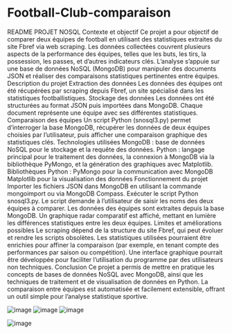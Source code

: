 # Football-Club-comparaison

README PROJET NOSQL
Contexte et objectif
Ce projet a pour objectif de comparer deux équipes de football en utilisant des statistiques extraites du site Fbref via web scraping. Les données collectées couvrent plusieurs aspects de la performance des équipes, telles que les buts, les tirs, la possession, les passes, et d’autres indicateurs clés.
L’analyse s’appuie sur une base de données NoSQL (MongoDB) pour manipuler des documents JSON et réaliser des comparaisons statistiques pertinentes entre équipes.
Description du projet
Extraction des données
Les données des équipes ont été récupérées par scraping depuis Fbref, un site spécialisé dans les statistiques footballistiques.
Stockage des données
Les données ont été structurées au format JSON puis importées dans MongoDB. Chaque document représente une équipe avec ses différentes statistiques.
Comparaison des équipes
Un script Python (snosql3.py) permet d’interroger la base MongoDB, récupérer les données de deux équipes choisies par l’utilisateur, puis afficher une comparaison graphique des statistiques clés.
Technologies utilisées
MongoDB : base de données NoSQL pour le stockage et la requête des données.
Python : langage principal pour le traitement des données, la connexion à MongoDB via la bibliothèque PyMongo, et la génération des graphiques avec Matplotlib.
Bibliothèques Python :
PyMongo pour la communication avec MongoDB
Matplotlib pour la visualisation des données
Fonctionnement du projet
Importer les fichiers JSON dans MongoDB en utilisant la commande mongoimport ou via MongoDB Compass.
Exécuter le script Python snosql3.py.
Le script demande à l’utilisateur de saisir les noms des deux équipes à comparer.
Les données des équipes sont extraites depuis la base MongoDB.
Un graphique radar comparatif est affiché, mettant en lumière les différences statistiques entre les deux équipes.
Limites et améliorations possibles
Le scraping dépend de la structure du site Fbref, qui peut évoluer et rendre les scripts obsolètes.
Les statistiques utilisées pourraient être enrichies pour affiner la comparaison (par exemple, en tenant compte des performances par saison ou compétition).
Une interface graphique pourrait être développée pour faciliter l’utilisation du programme par des utilisateurs non techniques.
Conclusion
Ce projet a permis de mettre en pratique les concepts de bases de données NoSQL avec MongoDB, ainsi que les techniques de traitement et de visualisation de données en Python. La comparaison entre équipes est automatisée et facilement extensible, offrant un outil simple pour l’analyse statistique sportive.

![image](https://github.com/user-attachments/assets/55639874-4d5b-483a-821f-a788abcb0fb8)
![image](https://github.com/user-attachments/assets/d6305598-4a7c-41c7-a952-4a47398cf1e8)
![image](https://github.com/user-attachments/assets/9f415ac7-ea7f-4647-b9cf-0d8005f02cd4)

![image](https://github.com/user-attachments/assets/804642b3-813a-4c46-a8d8-107632a5714a)

